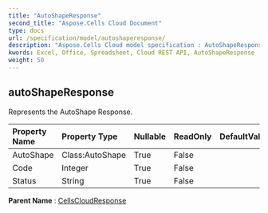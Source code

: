 ```yaml
---
title: "AutoShapeResponse"
second_title: "Aspose.Cells Cloud Document"
type: docs
url: /specification/model/autoshaperesponse/
description: "Aspose.Cells Cloud model specification : AutoShapeResponse. Effortlessly handle Excel and other spreadsheet documents with features like opening, generating, editing, splitting, merging, comparing, and converting."
kwords: Excel, Office, Spreadsheet, Cloud REST API, AutoShapeResponse
weight: 50
---
```


## **autoShapeResponse**

Represents the AutoShape Response. 

| Property Name | Property Type | Nullable |  ReadOnly | DefaultValue | Description | 
| :- | :- | :- |:- |  :- | :- |
| AutoShape | Class:AutoShape | True |  False |  |  |  
| Code | Integer | True |  False |  |  |  
| Status | String | True |  False |  |  |  

**Parent Name** : [CellsCloudResponse](/specification/model/cellscloudresponse)

